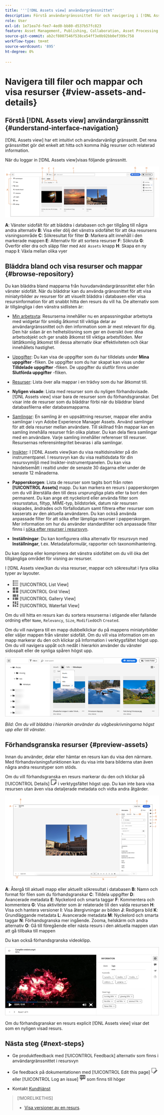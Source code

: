 ```yaml
---
title: '''[!DNL Assets view] användargränssnittet'
description: Förstå användargränssnittet för och navigering i [!DNL Assets view].
role: User
exl-id: 1e71ea7d-fee7-4ed0-bb80-d537b57fc823
feature: Asset Management, Publishing, Collaboration, Asset Processing
source-git-commit: ab2cf8007546f538ce54ff3e0b92bb0ef399c758
workflow-type: tm+mt
source-wordcount: '895'
ht-degree: 0%

---
```


# Navigera till filer och mappar och visa resurser {#view-assets-and-details}

<!-- TBD: Give screenshots of all views with many assets. Zoom out to showcase how the thumbnails/tiles flow on the UI in different views. -->

<!-- TBD: The options in left sidebar may change. Shared with me and Shared by me are missing for now. Update this section as UI is updated. -->

## Förstå [!DNL Assets view] användargränssnitt {#understand-interface-navigation}

[!DNL Assets view] har ett intuitivt och användarvänligt gränssnitt. Det rena gränssnittet gör det enkelt att hitta och komma ihåg resurser och relaterad information.

När du loggar in [!DNL Assets view]visas följande gränssnitt.

![[!DNL Assets view] användargränssnitt](assets/assets-view-interface.png)

**A**: Vänster sidofält för att bläddra i databasen och ger tillgång till några andra alternativ **B**: Visa eller dölj det vänstra sidofältet för att öka resursens visningsområde **C**: Sökresultat för filter **D**: Markera allt innehåll i den markerade mappen **E**: Alternativ för att sortera resurser **F**: Sökruta **G**: Överför eller dra och släpp filer med `Add Assets` knapp **H**: Skapa en ny mapp **I**: Växla mellan olika vyer

<!-- TBD: Need an embedded video here with narration. It has to be hosted on MPC to be embeddable. -->

## Bläddra bland och visa resurser och mappar {#browse-repository}

Du kan bläddra bland mapparna från huvudanvändargränssnittet eller från vänster sidofält. När du bläddrar kan du använda gränssnittet för att visa miniatyrbilder av resurser för att visuellt bläddra i databasen eller visa resursinformation för att snabbt hitta den resurs du vill ha. De alternativ som är tillgängliga i den vänstra sidlisten är:

* [Min arbetsyta](/help/assets/my-workspace-assets-view.md): Resurserna innehåller nu en anpassningsbar arbetsyta med widgetar för smidig åtkomst till viktiga delar av användargränssnittet och den information som är mest relevant för dig. Den här sidan är en helhetslösning som ger en översikt över dina arbetsobjekt och ger snabb åtkomst till viktiga arbetsflöden. Mer lättåtkomlig åtkomst till dessa alternativ ökar effektiviteten och ökar innehållets hastighet.
* [Uppgifter](/help/assets/my-workspace-assets-view.md): Du kan visa de uppgifter som du har tilldelats under **Mina uppgifter** -fliken. De uppgifter som du har skapat kan visas under **Tilldelade uppgifter** -fliken. De uppgifter du slutför finns under **Slutförda uppgifter** -fliken.
* [Resurser](/help/assets/manage-organize-assets-view.md): Lista över alla mappar i en trädvy som du har åtkomst till.
* **Nyligen visade**: Lista med resurser som du nyligen förhandsvisade. [!DNL Assets view] visar bara de resurser som du förhandsgranskar. Det visar inte de resurser som du bläddrar förbi när du bläddrar bland databasfilerna eller databasmapparna.
* [Samlingar](/help/assets/manage-collections-assets-view.md): En samling är en uppsättning resurser, mappar eller andra samlingar i vyn Adobe Experience Manager Assets. Använd samlingar för att dela resurser mellan användare. Till skillnad från mappar kan en samling innehålla resurser från olika platser. Du kan dela flera samlingar med en användare. Varje samling innehåller referenser till resurser. Resursernas referensintegritet bevaras i alla samlingar.

* [Insikter](/help/assets/manage-reports-assets-view.md#view-live-statistics): I [!DNL Assets view]kan du visa realtidsinsikter på din instrumentpanel. I resursvyn kan du visa realtidsdata för din resursvymiljö med Insikter-instrumentpanelen. Du kan visa händelsemått i realtid under de senaste 30 dagarna eller under de senaste 12 månaderna.
* **Papperskorgen**: Lista de resurser som tagits bort från roten **[!UICONTROL Assets]** mapp. Du kan markera en resurs i papperskorgen om du vill återställa den till dess ursprungliga plats eller ta bort den permanent. Du kan ange ett nyckelord eller använda filter som resursstatus, filtyp, MIME-typ, bildstorlek, datum när resursen skapades, ändrades och förfallodatum samt filtrera efter resurser som kasserats av den aktuella användaren. Du kan också använda anpassade filter för att söka efter lämpliga resurser i papperskorgen. Mer information om hur du använder standardfilter och anpassade filter finns i [söka efter resurser i resursvyn](/help/assets/search-assets-view.md).
* **Inställningar**: Du kan konfigurera olika alternativ för resursvyn med **Inställningar**, t.ex. Metadataformulär, rapporter och taxonomihantering.

<!-- TBD: Not sure if we want to publish these right now. CC Libs are beta as per Greg.
* **Libraries**: Access to [!DNL Adobe Creative Cloud Team] (CCT) Libraries view. This view is visible only if the user is entitled to CCT Libraries.
-->

<!-- TBD: My Work Space shows task inbox and it is not visible on AEM Cloud Demos as of now. It is the source of truth server hence not documenting My Work Space option for now.
-->

Du kan öppna eller komprimera det vänstra sidofältet om du vill öka det tillgängliga området för visning av resurser.

I [!DNL Assets view]kan du visa resurser, mappar och sökresultat i fyra olika typer av layouter.

* ![ikon för listvy](assets/do-not-localize/list-view.png) [!UICONTROL List View]
* ![ikon för stödrastervyn](assets/do-not-localize/grid-view.png) [!UICONTROL Grid View]
* ![gallerivy, ikon](assets/do-not-localize/gallery-view.png) [!UICONTROL Gallery View]
* ![ikon för vattenfallsvy](assets/do-not-localize/waterfall-view.png) [!UICONTROL Waterfall View]

Om du vill hitta en resurs kan du sortera resurserna i stigande eller fallande ordning efter `Name`, `Relevancy`, `Size`, `Modified`och `Created`.

Om du vill navigera till en mapp dubbelklickar du på mappens miniatyrbilder eller väljer mappen från vänster sidofält. Om du vill visa information om en mapp markerar du den och klickar på Information i verktygsfältet högst upp. Om du vill navigera uppåt och nedåt i hierarkin använder du vänster sidospalt eller de synliga spåren högst upp.

![Bläddra bland mappar](assets/browsing-folders.png)

*Bild: Om du vill bläddra i hierarkin använder du vägbeskrivningarna högst upp eller till vänster.*

## Förhandsgranska resurser {#preview-assets}

Innan du använder, delar eller hämtar en resurs kan du visa den närmare. Med förhandsvisningsfunktionen kan du visa inte bara bilderna utan även några andra resurstyper som stöds.

Om du vill förhandsgranska en resurs markerar du den och klickar på [!UICONTROL Details] ![informationsikon](assets/do-not-localize/edit-in-icon.png) i verktygsfältet högst upp. Du kan inte bara visa resursen utan även visa detaljerade metadata och vidta andra åtgärder.

![Förhandsgranska en resurs](assets/preview-asset-2.png)

**A**: Återgå till aktuell mapp eller aktuellt sökresultat i databasen **B**: Namn och format för filen som du förhandsgranskar **C**: Tilldela uppgifter **D**: Avancerade metadata **E**: Nyckelord och smarta taggar **F**: Kommentera och kommentera **G**: Visa aktiviteter som är relaterade till den valda resursen **H**: Visa och hantera versioner **I**: Visa återgivningar av bilden **J**: Redigera bild **K**: Grundläggande metadata **L**: Avancerade metadata **M**: Nyckelord och smarta taggar **N**: Förhandsgranska mer ingående. Zooma, helskärm och andra alternativ **O**: Gå till föregående eller nästa resurs i den aktuella mappen utan att gå tillbaka till mappen

Du kan också förhandsgranska videoklipp.

![Videoförhandsgranskning](assets/preview-video.png)

Om du förhandsgranskar en resurs explicit [!DNL Assets view] visar det som en nyligen visad resurs.

<!-- TBD: Describe the options.

Explicitly previewed assets are displayed as recently viewed assets. Give screenshot of this.
Other use cases after previewing.
-->

## Nästa steg {#next-steps}

* Ge produktfeedback med [!UICONTROL Feedback] alternativ som finns i användargränssnittet i resursvyn

* Ge feedback på dokumentationen med [!UICONTROL Edit this page] ![redigera sidan](assets/do-not-localize/edit-page.png) eller [!UICONTROL Log an issue] ![skapa ett GitHub-problem](assets/do-not-localize/github-issue.png) som finns till höger

* Kontakt [Kundtjänst](https://experienceleague.adobe.com/?support-solution=General#support)

>[!MORELIKETHIS]
>
>* [Visa versioner av en resurs](/help/assets/manage-organize-assets-view.md#view-versions).
